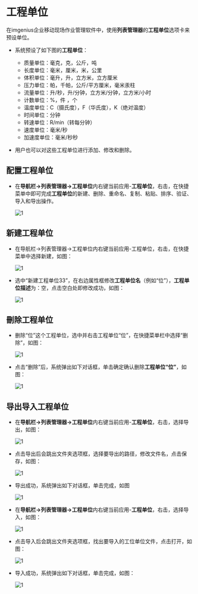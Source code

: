 # 工程单位

在imgenius企业移动现场作业管理软件中，使用**列表管理器**的**工程单位**选项卡来预设单位。

* 系统预设了如下图的**工程单位**：
  * 质量单位：毫克，克，公斤，吨
  * 长度单位：毫米，厘米，米，公里
  * 体积单位：毫升，升，立方米，立方厘米
  * 压力单位：帕，千帕，公斤/平方厘米，毫米汞柱
  * 流量单位：升/秒，升/分钟，立方米/分钟，立方米/小时
  * 计数单位：%，件 ，个
  * 温度单位：C（摄氏度），F（华氏度），K（绝对温度）
  * 时间单位：分钟
  * 转速单位：R/min（转每分钟）
  * 速度单位：毫米/秒
  * 加速度单位：毫米/秒秒

* 用户也可以对这些工程单位进行添加、修改和删除。

## 配置工程单位

* 在**导航栏→列表管理器→工程单位**内右键当前应用-**工程单位**，右击，在快捷菜单中即可完成**工程单位**的新建、删除、重命名、复制、粘贴、排序、验证、导入和导出操作。

  ![1](./images/工程单位1.png)

## 新建工程单位

* 在导航栏→列表管理器→工程单位内右键当前应用-工程单位，右击，在快捷菜单中选择新建，如图：

  ![1](./images/工程单位2.png)

* 选中“新建工程单位33”，在右边属性框修改**工程单位名**（例如“位”），**工程单位描述**为：空，点击空白处即修改成功，如图：

  ![1](./images/工程单位3.png)

## 刪除工程单位

* 删除“位”这个工程单位，选中并右击工程单位“位”，在快捷菜单栏中选择“删除”，如图：

  ![1](./images/工程单位4.png)

* 点击“删除”后，系统弹出如下对话框，单击确定确认删除**工程单位“位”**，如图：

  ![1](./images/工程单位5.png)

## 导出导入工程单位

* 在**导航栏→列表管理器→工程单位**内右键当前应用-**工程单位**，右击，选择导出，如图：

  ![1](./images/工程单位6.png)

* 点击导出后会跳出文件夹选项框，选择要导出的路径，修改文件名，点击保存，如图：

  ![1](./images/工程单位7.png)

* 导出成功，系统弹出如下对话框，单击完成，如图

  ![1](./images/工程单位8.png)

* 在**导航栏→列表管理器→工程单位**内右键当前应用-**工程单位**，右击，选择导入，如图：

  ![1](./images/工程单位9.png)

* 点击导入后会跳出文件夹选项框，找出要导入的工位单位文件，点击打开，如图：

  ![1](./images/工程单位10.png)

* 导入成功，系统弹出如下对话框，单击完成，如图：

  ![1](./images/工程单位11.png)
